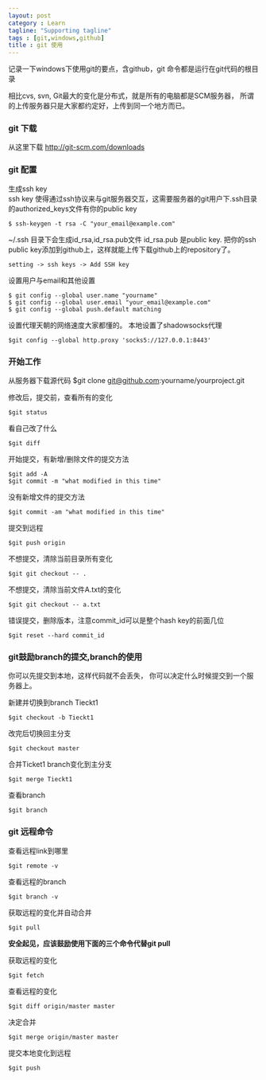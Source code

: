 ```yaml
---
layout: post
category : Learn
tagline: "Supporting tagline"
tags : [git,windows,github]
title : git 使用
---
```


记录一下windows下使用git的要点，含github，git 命令都是运行在git代码的根目录

相比cvs, svn, Git最大的变化是分布式，就是所有的电脑都是SCM服务器，
所谓的上传服务器只是大家都约定好，上传到同一个地方而已。

### git 下载
从这里下载 <http://git-scm.com/downloads>

### git 配置
生成ssh key  
ssh key 使得通过ssh协议来与git服务器交互，这需要服务器的git用户下.ssh目录的authorized_keys文件有你的public key

	$ ssh-keygen -t rsa -C "your_email@example.com"
	
~/.ssh 目录下会生成id_rsa,id_rsa.pub文件
id_rsa.pub 是public key.
把你的ssh public key添加到github上，这样就能上传下载github上的repository了。

    setting -> ssh keys -> Add SSH key
  
设置用户与email和其他设置

    $ git config --global user.name "yourname"
    $ git config --global user.email "your_email@example.com"
    $ git config --global push.default matching

设置代理天朝的网络速度大家都懂的。
本地设置了shadowsocks代理

    $git config --global http.proxy 'socks5://127.0.0.1:8443'
    
### 开始工作

从服务器下载源代码
    $git clone git@github.com:yourname/yourproject.git
	
修改后，提交前，查看所有的变化
	
	$git status

看自己改了什么

	$git diff
    
开始提交，有新增/删除文件的提交方法

    $git add -A  
    $git commit -m "what modified in this time"
	
没有新增文件的提交方法
	
	$git commit -am "what modified in this time"
	
提交到远程

    $git push origin
	
不想提交，清除当前目录所有变化

	$git git checkout -- .

不想提交，清除当前文件A.txt的变化

	$git git checkout -- a.txt

错误提交，删除版本，注意commit_id可以是整个hash key的前面几位

	$git reset --hard commit_id
	
### git鼓励branch的提交,branch的使用

你可以先提交到本地，这样代码就不会丢失，
你可以决定什么时候提交到一个服务器上。

新建并切换到branch Tieckt1

	$git checkout -b Tieckt1

改完后切换回主分支

	$git checkout master
	
合并Ticket1 branch变化到主分支

	$git merge Tieckt1

查看branch

	$git branch

### git 远程命令

查看远程link到哪里

	$git remote -v 
	
查看远程的branch

	$git branch -v

获取远程的变化并自动合并

	$git pull

**安全起见，应该鼓励使用下面的三个命令代替git pull**

获取远程的变化

	$git fetch
	
查看远程的变化

	$git diff origin/master master
	
决定合并

	$git merge origin/master master
	
提交本地变化到远程

	$git push


	


